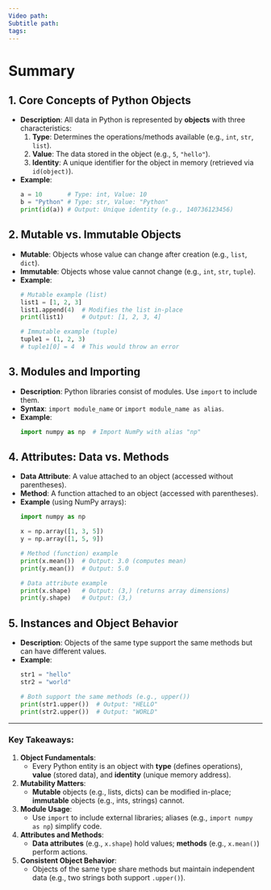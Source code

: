 ```yaml
---
Video path: 
Subtitle path: 
tags:
---
```

# Summary

## 1. **Core Concepts of Python Objects**
   - **Description**: All data in Python is represented by **objects** with three characteristics:
     1. **Type**: Determines the operations/methods available (e.g., `int`, `str`, `list`).
     2. **Value**: The data stored in the object (e.g., `5`, `"hello"`).
     3. **Identity**: A unique identifier for the object in memory (retrieved via `id(object)`).
   - **Example**:
     ```python
     a = 10       # Type: int, Value: 10
     b = "Python" # Type: str, Value: "Python"
     print(id(a)) # Output: Unique identity (e.g., 140736123456)
     ```

## 2. **Mutable vs. Immutable Objects**
   - **Mutable**: Objects whose value can change after creation (e.g., `list`, `dict`).
   - **Immutable**: Objects whose value cannot change (e.g., `int`, `str`, `tuple`).
   - **Example**:
     ```python
     # Mutable example (list)
     list1 = [1, 2, 3]
     list1.append(4)  # Modifies the list in-place
     print(list1)     # Output: [1, 2, 3, 4]

     # Immutable example (tuple)
     tuple1 = (1, 2, 3)
     # tuple1[0] = 4  # This would throw an error
     ```

## 3. **Modules and Importing**
   - **Description**: Python libraries consist of modules. Use `import` to include them.
   - **Syntax**: `import module_name` or `import module_name as alias`.
   - **Example**:
     ```python
     import numpy as np  # Import NumPy with alias "np"
     ```

## 4. **Attributes: Data vs. Methods**
   - **Data Attribute**: A value attached to an object (accessed without parentheses).
   - **Method**: A function attached to an object (accessed with parentheses).
   - **Example** (using NumPy arrays):
     ```python
     import numpy as np

     x = np.array([1, 3, 5])
     y = np.array([1, 5, 9])

     # Method (function) example
     print(x.mean())  # Output: 3.0 (computes mean)
     print(y.mean())  # Output: 5.0

     # Data attribute example
     print(x.shape)   # Output: (3,) (returns array dimensions)
     print(y.shape)   # Output: (3,)
     ```

## 5. **Instances and Object Behavior**
   - **Description**: Objects of the same type support the same methods but can have different values.
   - **Example**:
     ```python
     str1 = "hello"
     str2 = "world"

     # Both support the same methods (e.g., upper())
     print(str1.upper())  # Output: "HELLO"
     print(str2.upper())  # Output: "WORLD"
     ```  

---

### Key Takeaways:  
1. **Object Fundamentals**:  
   - Every Python entity is an object with **type** (defines operations), **value** (stored data), and **identity** (unique memory address).  
2. **Mutability Matters**:  
   - **Mutable** objects (e.g., lists, dicts) can be modified in-place; **immutable** objects (e.g., ints, strings) cannot.  
3. **Module Usage**:  
   - Use `import` to include external libraries; aliases (e.g., `import numpy as np`) simplify code.  
4. **Attributes and Methods**:  
   - **Data attributes** (e.g., `x.shape`) hold values; **methods** (e.g., `x.mean()`) perform actions.  
5. **Consistent Object Behavior**:  
   - Objects of the same type share methods but maintain independent data (e.g., two strings both support `.upper()`).